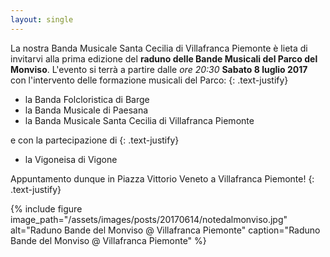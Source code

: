 ```yaml
---
layout: single
---
```

La nostra Banda Musicale Santa Cecilia di Villafranca Piemonte è lieta di invitarvi alla prima edizione del **raduno delle Bande Musicali del Parco del Monviso**. L'evento si terrà a partire dalle *ore 20:30* **Sabato 8 luglio 2017** con l'intervento delle formazione musicali del Parco:
{: .text-justify}  

- la Banda Folcloristica di Barge
- la Banda Musicale di Paesana
- la Banda Musicale Santa Cecilia di Villafranca Piemonte

e con la partecipazione di
{: .text-justify}  

- la Vigoneisa di Vigone

Appuntamento dunque in Piazza Vittorio Veneto a Villafranca Piemonte! 
{: .text-justify}  

{% include figure image_path="/assets/images/posts/20170614/notedalmonviso.jpg" alt="Raduno Bande del Monviso @ Villafranca Piemonte" caption="Raduno Bande del Monviso @ Villafranca Piemonte" %}